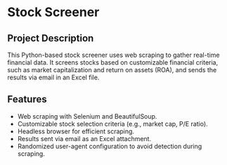 # Stock Screener
## Project Description
This Python-based stock screener uses web scraping to gather real-time financial data. It screens stocks based on customizable financial criteria, such as market capitalization and return on assets (ROA), and sends the results via email in an Excel file.

## Features
* Web scraping with Selenium and BeautifulSoup.
* Customizable stock selection criteria (e.g., market cap, P/E ratio).
* Headless browser for efficient scraping.
* Results sent via email as an Excel attachment.
* Randomized user-agent configuration to avoid detection during scraping.
